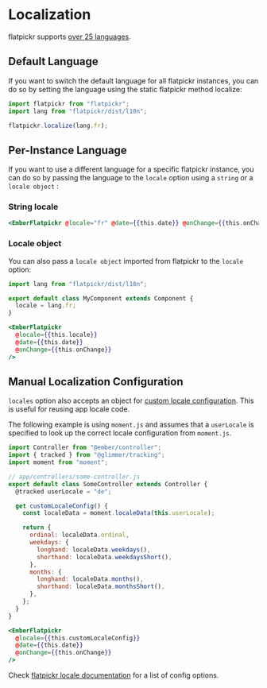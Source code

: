 # Localization

flatpickr supports [over 25 languages](https://github.com/flatpickr/flatpickr/tree/master/src/l10n).

## Default Language

If you want to switch the default language for all flatpickr instances, you can do so by setting the language using the static flatpickr method localize:

```js
import flatpickr from "flatpickr";
import lang from "flatpickr/dist/l10n";

flatpickr.localize(lang.fr);
```

## Per-Instance Language

If you want to use a different language for a specific flatpickr instance, you can do so by passing the language to the `locale` option using a `string` or a `locale object` :

### String locale

```handlebars
<EmberFlatpickr @locale="fr" @date={{this.date}} @onChange={{this.onChange}} />
```

### Locale object

You can also pass a `locale object` imported from flatpickr to the `locale` option:

```js
import lang from "flatpickr/dist/l10n";

export default class MyComponent extends Component {
  locale = lang.fr;
}
```

```handlebars
<EmberFlatpickr
  @locale={{this.locale}}
  @date={{this.date}}
  @onChange={{this.onChange}}
/>
```

## Manual Localization Configuration

`locales` option also accepts an object for [custom locale configuration](https://flatpickr.js.org/localization/#localization-in-a-browser-environment). This is useful for reusing app locale code.

The following example is using `moment.js` and assumes that a `userLocale` is specified to look up the correct locale configuration from `moment.js`.

```javascript
import Controller from "@ember/controller";
import { tracked } from "@glimmer/tracking";
import moment from "moment";

// app/controllers/some-controller.js
export default class SomeController extends Controller {
  @tracked userLocale = "de";

  get customLocaleConfig() {
    const localeData = moment.localeData(this.userLocale);

    return {
      ordinal: localeData.ordinal,
      weekdays: {
        longhand: localeData.weekdays(),
        shorthand: localeData.weekdaysShort(),
      },
      months: {
        longhand: localeData.months(),
        shorthand: localeData.monthsShort(),
      },
    };
  }
}
```

```handlebars
<EmberFlatpickr
  @locale={{this.customLocaleConfig}}
  @date={{this.date}}
  @onChange={{this.onChange}}
/>
```

Check [flatpickr locale documentation](https://flatpickr.js.org/localization/) for a list of config options.
